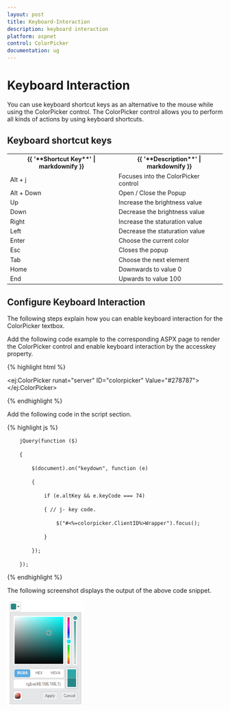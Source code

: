 ```yaml
---
layout: post
title: Keyboard-Interaction
description: keyboard interaction
platform: aspnet
control: ColorPicker
documentation: ug
---
```


# Keyboard Interaction

You can use keyboard shortcut keys as an alternative to the mouse while using the ColorPicker control. The ColorPicker control allows you to perform all kinds of actions by using keyboard shortcuts.

## Keyboard shortcut keys


<table>
<tr>
<th>
{{ '**Shortcut Key**' | markdownify }}</th><th>
{{ '**Description**' | markdownify }}</th></tr>
<tr>
<td>
Alt + j               </td><td>
Focuses into the ColorPicker control</td></tr>
<tr>
<td>
Alt + Down</td><td>
Open / Close the Popup</td></tr>
<tr>
<td>
Up</td><td>
Increase the brightness value</td></tr>
<tr>
<td>
Down</td><td>
Decrease the brightness value</td></tr>
<tr>
<td>
Right</td><td>
Increase the staturation value</td></tr>
<tr>
<td>
Left</td><td>
Decrease the staturation value</td></tr>
<tr>
<td>
Enter</td><td>
Choose the current color</td></tr>
<tr>
<td>
Esc</td><td>
Closes the popup</td></tr>
<tr>
<td>
Tab</td><td>
Choose the next element</td></tr>
<tr>
<td>
Home</td><td>
Downwards to value 0</td></tr>
<tr>
<td>
End</td><td>
Upwards to value 100</td></tr>
</table>


## Configure Keyboard Interaction

The following steps explain how you can enable keyboard interaction for the ColorPicker textbox.

Add the following code example to the corresponding ASPX page to render the ColorPicker control and enable keyboard interaction by the accesskey property.



{% highlight html %}



<ej:ColorPicker runat="server" ID="colorpicker" Value="#278787"></ej:ColorPicker>





{% endhighlight %}



Add the following code in the script section.



{% highlight js %}

        jQuery(function ($)

        {

            $(document).on("keydown", function (e)

            {

                if (e.altKey && e.keyCode === 74)

                { // j- key code.

                    $("#<%=colorpicker.ClientID%>Wrapper").focus();

                }

            });

        });





{% endhighlight %}



The following screenshot displays the output of the above code snippet.

![](Keyboard-Interaction_images/Keyboard-Interaction_img1.png)



